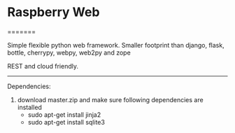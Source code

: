 # Raspberry Web 
=======

Simple flexible python web framework. Smaller footprint than 
django, flask, bottle, cherrypy, webpy, web2py and zope

REST and cloud friendly. 

----

Dependencies:

1. download master.zip and make sure following dependencies are installed 
	- sudo apt-get install jinja2 
	- sudo apt-get install sqlite3

 
